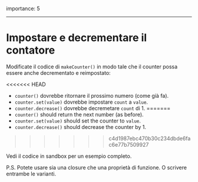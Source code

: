 importance: 5

---

# Impostare e decrementare il contatore

Modificate il codice di `makeCounter()` in modo tale che il counter possa essere anche decrementato e reimpostato:

<<<<<<< HEAD
- `counter()` dovrebbe ritornare il prossimo numero (come già fa).
- `counter.set(value)` dovrebbe impostare `count` a `value`.
- `counter.decrease()` dovrebbe decremetare `count` di 1.
=======
- `counter()` should return the next number (as before).
- `counter.set(value)` should set the counter to `value`.
- `counter.decrease()` should decrease the counter by 1.
>>>>>>> c4d1987ebc470b30c234dbde6fac6e77b7509927

Vedi il codice in sandbox per un esempio completo.

P.S. Potete usare sia una closure che una proprietà di funzione. O scrivere entrambe le varianti.
